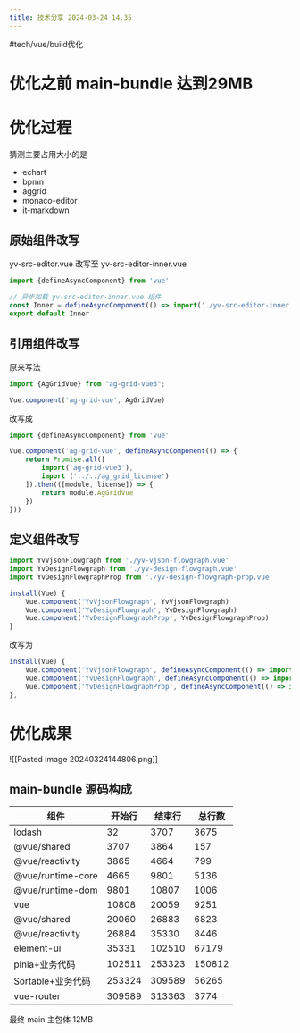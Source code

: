 ```yaml
---
title: 技术分享 2024-03-24 14.35
---
```

#tech/vue/build优化

# 优化之前 main-bundle 达到29MB

# 优化过程
猜测主要占用大小的是
- echart
- bpmn
- aggrid
- monaco-editor
- it-markdown

## 原始组件改写
yv-src-editor.vue 改写至 yv-src-editor-inner.vue
```js
import {defineAsyncComponent} from 'vue'  
  
// 异步加载 yv-src-editor-inner.vue 组件  
const Inner = defineAsyncComponent(() => import('./yv-src-editor-inner.vue'))  
export default Inner
```

## 引用组件改写
原来写法
```js
import {AgGridVue} from "ag-grid-vue3";

Vue.component('ag-grid-vue', AgGridVue)
```

改写成
```js
import {defineAsyncComponent} from 'vue'

Vue.component('ag-grid-vue', defineAsyncComponent(() => {  
    return Promise.all([  
        import('ag-grid-vue3'),  
        import ('../../ag_grid_license')  
    ]).then(([module, license]) => {  
        return module.AgGridVue  
    })  
}))
```

## 定义组件改写
```js
import YvVjsonFlowgraph from './yv-vjson-flowgraph.vue'
import YvDesignFlowgraph from './yv-design-flowgraph.vue'
import YvDesignFlowgraphProp from './yv-design-flowgraph-prop.vue'

install(Vue) {
	Vue.component('YvVjsonFlowgraph', YvVjsonFlowgraph)
	Vue.component('YvDesignFlowgraph', YvDesignFlowgraph)
	Vue.component('YvDesignFlowgraphProp', YvDesignFlowgraphProp)
}
```

改写为
```js
install(Vue) {  
    Vue.component('YvVjsonFlowgraph', defineAsyncComponent(() => import('./yv-vjson-flowgraph.vue')))  
    Vue.component('YvDesignFlowgraph', defineAsyncComponent(() => import('./yv-design-flowgraph.vue')))  
    Vue.component('YvDesignFlowgraphProp', defineAsyncComponent(() => import('./yv-design-flowgraph-prop.vue')))  
},
```

# 优化成果
![[Pasted image 20240324144806.png]]
## main-bundle 源码构成

| 组件              | 开始行 | 结束行 | 总行数 |
| ----------------- | ------ | ------ | ------ |
| lodash            | 32     | 3707   | 3675   |
| @vue/shared       | 3707   | 3864   | 157    |
| @vue/reactivity   | 3865   | 4664   | 799    |
| @vue/runtime-core | 4665   | 9801   | 5136   |
| @vue/runtime-dom  | 9801   | 10807  | 1006   |
| vue               | 10808  | 20059  | 9251   |
| @vue/shared       | 20060  | 26883  | 6823   |
| @vue/reactivity   | 26884  | 35330  | 8446   |
| element-ui        | 35331  | 102510 | 67179  |
| pinia+业务代码    | 102511 | 253323 | 150812 |
| Sortable+业务代码 | 253324 | 309589 | 56265  |
| vue-router        | 309589 | 313363 | 3774   |

最终 main 主包体 12MB
